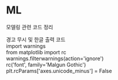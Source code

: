 # ML
모델링 관련 코드 정리

경고 무시 및 한글 출력 코드<br>
import warnings<br>
from matplotlib import rc<br>
warnings.filterwarnings(action='ignore')<br>
rc('font', family='Malgun Gothic')<br>
plt.rcParams['axes.unicode_minus'] = False<br>

